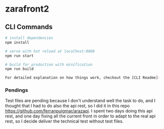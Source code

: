 # zarafront2

## CLI Commands

```bash
# install dependencies
npm install

# serve with hot reload at localhost:8080
npm run start

# build for production with minification
npm run build

For detailed explanation on how things work, checkout the [CLI Readme](https://github.com/developit/preact-cli/blob/master/README.md).
```

### Pendings

Test files are pending because I don't understand well the task to do, and I thought that I had to do also the api rest, so I did it in this repo https://github.com/ferranpuigmar/arazapi. I spent two days doing this api rest, and one day fixing all the current front in order to adapt to the real api rest, so I decide deliver the technical test without test files.
